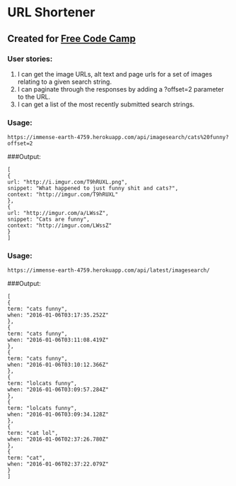 # URL Shortener
## Created for [Free Code Camp](http://freecodecamp.com)

### User stories:

  1. I can get the image URLs, alt text and page urls for a set of images relating to a given search string.
  2. I can paginate through the responses by adding a ?offset=2 parameter to the URL.
  3. I can get a list of the most recently submitted search strings.

### Usage:
```
https://immense-earth-4759.herokuapp.com/api/imagesearch/cats%20funny?offset=2
```
###Output:
```
[
{
url: "http://i.imgur.com/T9hRUXL.png",
snippet: "What happened to just funny shit and cats?",
context: "http://imgur.com/T9hRUXL"
},
{
url: "http://imgur.com/a/LWssZ",
snippet: "Cats are funny",
context: "http://imgur.com/LWssZ"
}
]
```
### Usage:
```
https://immense-earth-4759.herokuapp.com/api/latest/imagesearch/
```
###Output:
```
[
{
term: "cats funny",
when: "2016-01-06T03:17:35.252Z"
},
{
term: "cats funny",
when: "2016-01-06T03:11:08.419Z"
},
{
term: "cats funny",
when: "2016-01-06T03:10:12.366Z"
},
{
term: "lolcats funny",
when: "2016-01-06T03:09:57.284Z"
},
{
term: "lolcats funny",
when: "2016-01-06T03:09:34.128Z"
},
{
term: "cat lol",
when: "2016-01-06T02:37:26.780Z"
},
{
term: "cat",
when: "2016-01-06T02:37:22.079Z"
}
]
  ```
